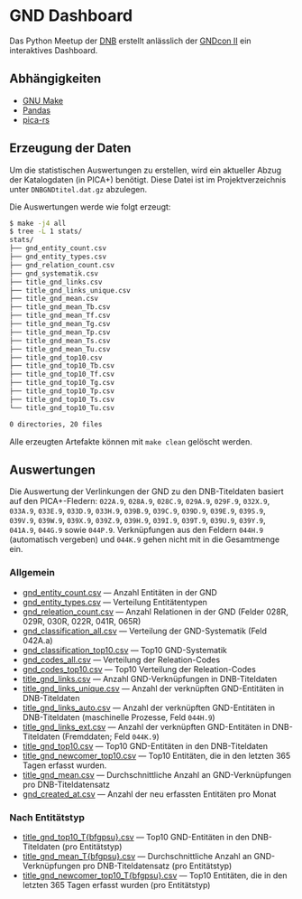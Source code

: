 # GND Dashboard

Das Python Meetup der [DNB](https://dnb.de/) erstellt anlässlich der [GNDcon II](https://gnd.network/Webs/gnd/SharedDocs/Veranstaltungen/DE/GNDCon2_0/210607_gndCon2_0_node.html;jsessionid=BE0B31B0EB2494AFB8386584F91BF141.internet281) ein interaktives Dashboard.

## Abhängigkeiten

* [GNU Make](https://www.gnu.org/software/make/)
* [Pandas](https://pandas.pydata.org/)
* [pica-rs](https://github.com/deutsche-nationalbibliothek/pica-rs)

## Erzeugung der Daten

Um die statistischen Auswertungen zu erstellen, wird ein aktueller Abzug der
Katalogdaten (in PICA+) benötigt. Diese Datei ist im Projektverzeichnis unter
`DNBGNDtitel.dat.gz` abzulegen.

Die Auswertungen werde wie folgt erzeugt:

```bash
$ make -j4 all
$ tree -L 1 stats/
stats/
├── gnd_entity_count.csv
├── gnd_entity_types.csv
├── gnd_relation_count.csv
├── gnd_systematik.csv
├── title_gnd_links.csv
├── title_gnd_links_unique.csv
├── title_gnd_mean.csv
├── title_gnd_mean_Tb.csv
├── title_gnd_mean_Tf.csv
├── title_gnd_mean_Tg.csv
├── title_gnd_mean_Tp.csv
├── title_gnd_mean_Ts.csv
├── title_gnd_mean_Tu.csv
├── title_gnd_top10.csv
├── title_gnd_top10_Tb.csv
├── title_gnd_top10_Tf.csv
├── title_gnd_top10_Tg.csv
├── title_gnd_top10_Tp.csv
├── title_gnd_top10_Ts.csv
└── title_gnd_top10_Tu.csv

0 directories, 20 files
```

Alle erzeugten Artefakte können mit `make clean` gelöscht werden.

## Auswertungen

Die Auswertung der Verlinkungen der GND zu den DNB-Titeldaten basiert auf den
PICA+-Fledern: `022A.9`, `028A.9`, `028C.9`, `029A.9`, `029F.9`, `032X.9`,
`033A.9`, `033E.9`, `033D.9`, `033H.9`, `039B.9`, `039C.9`, `039D.9`, `039E.9`,
`039S.9`, `039V.9`, `039W.9`, `039X.9`, `039Z.9`, `039H.9`, `039I.9`, `039T.9`,
`039U.9`, `039Y.9`, `041A.9`, `044G.9` sowie `044P.9`. Verknüpfungen aus den
Feldern `044H.9` (automatisch vergeben) und `044K.9` gehen nicht mit in die
Gesamtmenge ein.

### Allgemein

* [gnd_entity_count.csv](stats/gnd_entity_count.csv) — Anzahl Entitäten in der GND
* [gnd_entity_types.csv](stats/gnd_entity_types.csv) — Verteilung Entitätentypen
* [gnd_releation_count.csv](stats/gnd_relation_count.csv) — Anzahl Relationen in der GND (Felder 028R, 029R, 030R, 022R, 041R, 065R)
* [gnd_classification_all.csv](stats/gnd_classification_all.csv) — Verteilung der GND-Systematik (Feld 042A.a)
* [gnd_classification_top10.csv](stats/gnd_classification_top10.csv) — Top10 GND-Systematik
* [gnd_codes_all.csv](stats/gnd_codes_all.csv) — Verteilung der Releation-Codes
* [gnd_codes_top10.csv](stats/gnd_codes_top10.csv) — Top10 Verteilung der Releation-Codes
* [title_gnd_links.csv](stats/title_gnd_links.csv) — Anzahl GND-Verknüpfungen in DNB-Titeldaten
* [title_gnd_links_unique.csv](stats/title_gnd_links_unique.csv) — Anzahl der verknüpften GND-Entitäten in DNB-Titeldaten
* [title_gnd_links_auto.csv](stats/title_gnd_links_auto.csv) — Anzahl der verknüpften GND-Entitäten in DNB-Titeldaten (maschinelle Prozesse, Feld `044H.9`)
* [title_gnd_links_ext.csv](stats/title_gnd_links_auto.csv) — Anzahl der verknüpften GND-Entitäten in DNB-Titeldaten (Fremddaten; Feld `044K.9`)
* [title_gnd_top10.csv](stats/title_gnd_top10.csv) — Top10 GND-Entitäten in den DNB-Titeldaten
* [title_gnd_newcomer_top10.csv](stats/title_gnd_newcomer_top10.csv) — Top10 Entitäten, die in den letzten 365 Tagen erfasst wurden. 
* [title_gnd_mean.csv](stats/title_gnd_mean.csv) — Durchschnittliche Anzahl an GND-Verknüpfungen pro DNB-Titeldatensatz
* [gnd_created_at.csv](stats/gnd_created_at.csv) — Anzahl der neu erfassten Entitäten pro Monat

### Nach Entitätstyp

* [title_gnd_top10_T{bfgpsu}.csv](stats/title_gnd_top10_Tp.csv) — Top10 GND-Entitäten in den DNB-Titeldaten (pro Entitätstyp)
* [title_gnd_mean_T{bfgpsu}.csv](stats/title_gnd_mean_Tp.csv) — Durchschnittliche Anzahl an GND-Verknüpfungen pro DNB-Titeldatensatz (pro Entitätstyp)
* [title_gnd_newcomer_top10_T{bfgpsu}.csv](stats/title_gnd_newcomer_top10_Tp.csv) — Top10 Entitäten, die in den letzten 365 Tagen erfasst wurden (pro Entitätstyp)
